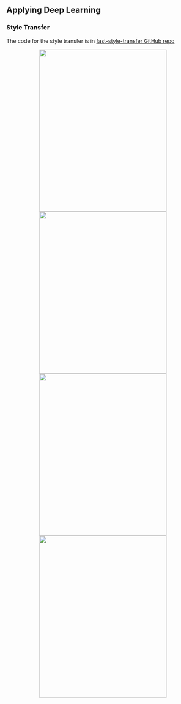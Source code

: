 ## Applying Deep Learning

### Style Transfer

The code for the style transfer is in [fast-style-transfer GitHub repo](https://github.com/lengstrom/fast-style-transfer)







<p align="center">
  <img width="333" height="424" src="https://user-images.githubusercontent.com/33187812/64392565-a91fbf00-d04d-11e9-812e-8708611fae74.jpg">
  <img width="333" height="424" src="https://user-images.githubusercontent.com/33187812/64392949-665ee680-d04f-11e9-8a3b-84957979e914.jpg">
  <img width="333" height="424" src="https://user-images.githubusercontent.com/33187812/64393142-5693d200-d050-11e9-94bb-874b042cf23e.jpg">
  <img width="333" height="424" src="https://user-images.githubusercontent.com/33187812/64393181-79be8180-d050-11e9-9d19-1516b3cd5c71.jpg">
</p>

